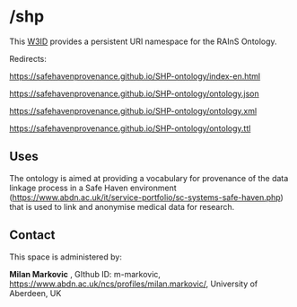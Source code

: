 

# /shp
This [W3ID](https://w3id.org) provides a persistent URI namespace for the RAInS Ontology.


Redirects: 

https://safehavenprovenance.github.io/SHP-ontology/index-en.html

https://safehavenprovenance.github.io/SHP-ontology/ontology.json

https://safehavenprovenance.github.io/SHP-ontology/ontology.xml

https://safehavenprovenance.github.io/SHP-ontology/ontology.ttl

## Uses
The ontology is aimed at providing a  vocabulary for provenance of the data linkage process in a Safe Haven environment (https://www.abdn.ac.uk/it/service-portfolio/sc-systems-safe-haven.php) that is used to link and anonymise medical data for research.  

## Contact
This space is administered by:  

**Milan Markovic**  ,
GIthub ID: m-markovic,
https://www.abdn.ac.uk/ncs/profiles/milan.markovic/,
University of Aberdeen, UK 
